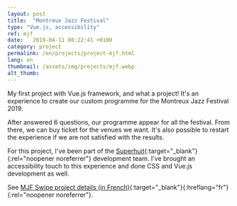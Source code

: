 ```yaml
---
layout: post
title:  "Montreux Jazz Festival"
type: "Vue.js, accessibility"
ref: mjf
date:   2019-04-11 08:22:41 +0100
category: project
permalink: /en/projects/project-mjf.html
lang: en
thumbnail: /assets/img/projects/mjf.webp
alt_thumb: 
---
```


My first project with Vue.js framework, and what a project!
It's an experience to create our custom programme for the Montreux Jazz Festival 2019.

After answered 6 questions, our programme appear for all the festival. From there, we can buy ticket for the venues we want. It's also possible to restart the experience if we are not satisfied with the results.

For this project, I've been part of the [Superhuit](https://superhuit.ch/ "(new window)"){:target="_blank"}{:rel="noopener noreferrer"} development team. I've brought an accessibility touch to this experience and done CSS and Vue.js development as well.

See [MJF Swipe project details (in French)](https://superhuit.ch/fr/projets/montreux-jazz-festival-swipe-app/ "MJF Swipe project details (new window)"){:target="_blank"}{:hreflang="fr"}{:rel="noopener noreferrer"}.

<img src="{{ site.baseurl }}/assets/img/projects/mjf_large.webp" alt="" 
             srcset="{{ site.baseurl }}/assets/img/projects/mjf_medium.webp 670w,
          {{ site.baseurl }}/assets/img/projects/mjf_large.webp 1024w"
          sizes="(min-width:671px) 1024px"/> 

